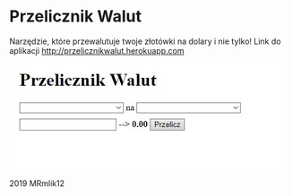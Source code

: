 # Przelicznik Walut
Narzędzie, które przewalutuje twoje złotówki na dolary i nie tylko!
Link do aplikacji http://przelicznikwalut.herokuapp.com

![screen](img/screen.JPG)

2019 MRmlik12